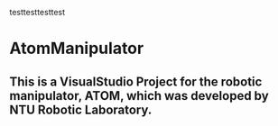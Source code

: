 testtesttesttest
# AtomManipulator
## This is a VisualStudio Project for the robotic manipulator, ATOM, which was developed by NTU Robotic Laboratory. 